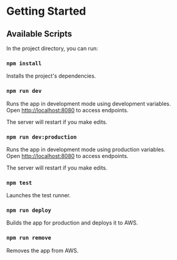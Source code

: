 # Getting Started

## Available Scripts

In the project directory, you can run:

### `npm install`

Installs the project's dependencies.

### `npm run dev`

Runs the app in development mode using development variables.\
Open [http://localhost:8080](http://localhost:8080) to access endpoints.

The server will restart if you make edits.

### `npm run dev:production`

Runs the app in development mode using production variables.\
Open [http://localhost:8080](http://localhost:8080) to access endpoints.

The server will restart if you make edits.

### `npm test`

Launches the test runner.

### `npm run deploy`

Builds the app for production and deploys it to AWS.

### `npm run remove`

Removes the app from AWS.
